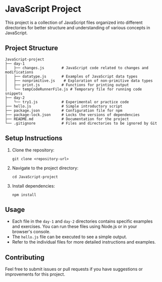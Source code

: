 # JavaScript Project

This project is a collection of JavaScript files organized into different directories for better structure and understanding of various concepts in JavaScript.

## Project Structure

```
JavaScript-project
├── day-1
│   ├── changes.js        # JavaScript code related to changes and modifications
│   ├── datatype.js       # Examples of JavaScript data types
│   ├── nonprimitive.js    # Exploration of non-primitive data types
│   ├── print.js          # Functions for printing output
│   └── tempCodeRunnerFile.js # Temporary file for running code snippets
├── day-2
│   └── try1.js           # Experimental or practice code
├── hello.js              # Simple introductory script
├── package.json          # Configuration file for npm
├── package-lock.json     # Locks the versions of dependencies
├── README.md             # Documentation for the project
└── .gitignore            # Files and directories to be ignored by Git
```

## Setup Instructions

1. Clone the repository:
   ```
   git clone <repository-url>
   ```

2. Navigate to the project directory:
   ```
   cd JavaScript-project
   ```

3. Install dependencies:
   ```
   npm install
   ```

## Usage

- Each file in the `day-1` and `day-2` directories contains specific examples and exercises. You can run these files using Node.js or in your browser's console.
- The `hello.js` file can be executed to see a simple output.
- Refer to the individual files for more detailed instructions and examples.

## Contributing

Feel free to submit issues or pull requests if you have suggestions or improvements for this project.